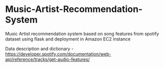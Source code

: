 # Music-Artist-Recommendation-System
Music Artist recommendation system based on song features from spotify dataset using flask and deployment in Amazon EC2 instance

Data description and dictionary - https://developer.spotify.com/documentation/web-api/reference/tracks/get-audio-features/
